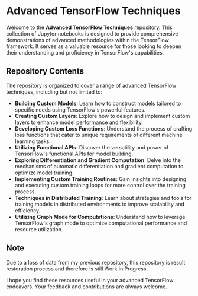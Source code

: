# Advanced TensorFlow Techniques

Welcome to the **Advanced TensorFlow Techniques** repository. This collection of Jupyter notebooks is designed to provide comprehensive demonstrations of advanced methodologies within the TensorFlow framework. It serves as a valuable resource for those looking to deepen their understanding and proficiency in TensorFlow's capabilities.

## Repository Contents

The repository is organized to cover a range of advanced TensorFlow techniques, including but not limited to:

- **Building Custom Models**: Learn how to construct models tailored to specific needs using TensorFlow's powerful features.
- **Creating Custom Layers**: Explore how to design and implement custom layers to enhance model performance and flexibility.
- **Developing Custom Loss Functions**: Understand the process of crafting loss functions that cater to unique requirements of different machine learning tasks.
- **Utilizing Functional APIs**: Discover the versatility and power of TensorFlow's functional APIs for model building.
- **Exploring Differentiation and Gradient Computation**: Delve into the mechanisms of automatic differentiation and gradient computation to optimize model training.
- **Implementing Custom Training Routines**: Gain insights into designing and executing custom training loops for more control over the training process.
- **Techniques in Distributed Training**: Learn about strategies and tools for training models in distributed environments to improve scalability and efficiency.
- **Utilizing Graph Mode for Computations**: Understand how to leverage TensorFlow's graph mode to optimize computational performance and resource utilization.

## Note

Due to a loss of data from my previous repository, this repository is result restoration process and therefore is still Work in Progress.

I hope you find these resources useful in your advanced TensorFlow endeavors. Your feedback and contributions are always welcome.

